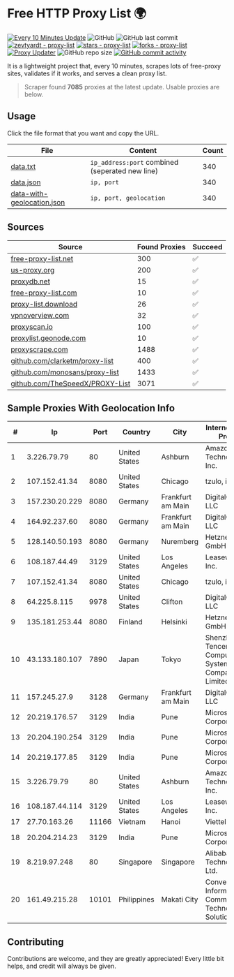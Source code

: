 
# Free HTTP Proxy List 🌍

[![Every 10 Minutes Update](https://github.com/mertguvencli/http-proxy-list/actions/workflows/main.yml/badge.svg?branch=main)](https://github.com/mertguvencli/http-proxy-list/actions/workflows/main.yml)
![GitHub](https://img.shields.io/github/license/mertguvencli/http-proxy-list)
![GitHub last commit](https://img.shields.io/github/last-commit/mertguvencli/http-proxy-list)
[![zevtyardt - proxy-list](https://img.shields.io/static/v1?label=zevtyardt&message=proxy-list&color=blue&logo=github)](https://github.com/zevtyardt/proxy-list "Go to GitHub repo")
[![stars - proxy-list](https://img.shields.io/github/stars/zevtyardt/proxy-list?style=social)](https://github.com/zevtyardt/proxy-list)
[![forks - proxy-list](https://img.shields.io/github/forks/zevtyardt/proxy-list?style=social)](https://github.com/zevtyardt/proxy-list)
[![Proxy Updater](https://github.com/zevtyardt/proxy-list/workflows/Proxy%20Updater/badge.svg)](https://github.com/zevtyardt/proxy-list/actions?query=workflow:"Proxy+Updater")
![GitHub repo size](https://img.shields.io/github/repo-size/zevtyardt/proxy-list)
[![GitHub commit activity](https://img.shields.io/github/commit-activity/m/zevtyardt/proxy-list?logo=commits)](https://github.com/zevtyardt/proxy-list/commits/main)

It is a lightweight project that, every 10 minutes, scrapes lots of free-proxy sites, validates if it works, and serves a clean proxy list.

> Scraper found **7085** proxies at the latest update. Usable proxies are below.

## Usage

Click the file format that you want and copy the URL.

|File|Content|Count|
|----|-------|-----|
|[data.txt](https://raw.githubusercontent.com/mertguvencli/http-proxy-list/main/proxy-list/data.txt)|`ip_address:port` combined (seperated new line)|340|
|[data.json](https://raw.githubusercontent.com/mertguvencli/http-proxy-list/main/proxy-list/data.json)|`ip, port`|340|
|[data-with-geolocation.json](https://raw.githubusercontent.com/mertguvencli/http-proxy-list/main/proxy-list/data-with-geolocation.json)|`ip, port, geolocation`|340|

## Sources

|Source|Found Proxies|Succeed|
|------|-------------|-------|
|[free-proxy-list.net](https://free-proxy-list.net)|300|✅|
|[us-proxy.org](https://www.us-proxy.org)|200|✅|
|[proxydb.net](http://proxydb.net)|15|✅|
|[free-proxy-list.com](https://free-proxy-list.com/?page=&port=&type%5B%5D=http&type%5B%5D=https&up_time=0&search=Search)|10|✅|
|[proxy-list.download](https://www.proxy-list.download/HTTP)|26|✅|
|[vpnoverview.com](https://vpnoverview.com/privacy/anonymous-browsing/free-proxy-servers)|32|✅|
|[proxyscan.io](https://www.proxyscan.io)|100|✅|
|[proxylist.geonode.com](https://proxylist.geonode.com/api/proxy-list?limit=300&page=1&sort_by=lastChecked&sort_type=desc&protocols=http,https)|10|✅|
|[proxyscrape.com](https://api.proxyscrape.com/v2/?request=displayproxies&protocol=http&timeout=10000&country=all&ssl=all&anonymity=all)|1488|✅|
|[github.com/clarketm/proxy-list](https://raw.githubusercontent.com/clarketm/proxy-list/master/proxy-list-raw.txt)|400|✅|
|[github.com/monosans/proxy-list](https://raw.githubusercontent.com/monosans/proxy-list/main/proxies/http.txt)|1433|✅|
|[github.com/TheSpeedX/PROXY-List](https://raw.githubusercontent.com/TheSpeedX/PROXY-List/master/http.txt)|3071|✅|


## Sample Proxies With Geolocation Info

|#|Ip|Port|Country|City|Internet Service Provider|
|-|--|----|-------|----|-------------------------|
|1|3.226.79.79|80|United States|Ashburn|Amazon Technologies Inc.|
|2|107.152.41.34|8080|United States|Chicago|tzulo, inc.|
|3|157.230.20.229|8080|Germany|Frankfurt am Main|DigitalOcean, LLC|
|4|164.92.237.60|8080|Germany|Frankfurt am Main|DigitalOcean, LLC|
|5|128.140.50.193|8080|Germany|Nuremberg|Hetzner Online GmbH|
|6|108.187.44.49|3129|United States|Los Angeles|Leaseweb USA, Inc.|
|7|107.152.41.34|8080|United States|Chicago|tzulo, inc.|
|8|64.225.8.115|9978|United States|Clifton|DigitalOcean, LLC|
|9|135.181.253.44|8080|Finland|Helsinki|Hetzner Online GmbH|
|10|43.133.180.107|7890|Japan|Tokyo|Shenzhen Tencent Computer Systems Company Limited|
|11|157.245.27.9|3128|Germany|Frankfurt am Main|DigitalOcean, LLC|
|12|20.219.176.57|3129|India|Pune|Microsoft Corporation|
|13|20.204.190.254|3129|India|Pune|Microsoft Corporation|
|14|20.219.177.85|3129|India|Pune|Microsoft Corporation|
|15|3.226.79.79|80|United States|Ashburn|Amazon Technologies Inc.|
|16|108.187.44.114|3129|United States|Los Angeles|Leaseweb USA, Inc.|
|17|27.70.163.26|11166|Vietnam|Hanoi|Viettel Group|
|18|20.204.214.23|3129|India|Pune|Microsoft Corporation|
|19|8.219.97.248|80|Singapore|Singapore|Alibaba (US) Technology Co., Ltd.|
|20|161.49.215.28|10101|Philippines|Makati City|Converge Information and Communications Technology Solutions|



## Contributing

Contributions are welcome, and they are greatly appreciated! Every
little bit helps, and credit will always be given.

